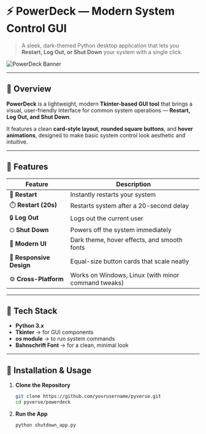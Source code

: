 # ⚡ PowerDeck — Modern System Control GUI

> A sleek, dark-themed Python desktop application that lets you **Restart, Log Out, or Shut Down** your system with a single click.

![PowerDeck Banner](https://github.com/yourusername/pyverse/assets/yourimageid/powerdeck-banner.png)

---

## 🧠 Overview

**PowerDeck** is a lightweight, modern **Tkinter-based GUI tool** that brings a visual, user-friendly interface for common system operations — **Restart, Log Out, and Shut Down**.

It features a clean **card-style layout**, **rounded square buttons**, and **hover animations**, designed to make basic system control look aesthetic and intuitive.

---

## 🎨 Features

| Feature | Description |
|----------|-------------|
| 🔁 **Restart** | Instantly restarts your system |
| ⏱️ **Restart (20s)** | Restarts system after a 20-second delay |
| 🔒 **Log Out** | Logs out the current user |
| ⏻ **Shut Down** | Powers off the system immediately |
| 🌈 **Modern UI** | Dark theme, hover effects, and smooth fonts |
| 💎 **Responsive Design** | Equal-size button cards that scale neatly |
| ⚙️ **Cross-Platform** | Works on Windows, Linux (with minor command tweaks) |

---

## 🧩 Tech Stack

- **Python 3.x**
- **Tkinter** → for GUI components  
- **os module** → to run system commands  
- **Bahnschrift Font** → for a clean, minimal look  

---

## 🚀 Installation & Usage

1. **Clone the Repository**
   ```bash
   git clone https://github.com/yourusername/pyverse.git
   cd pyverse/powerdeck
2. **Run the App**
   ```bash
   python shutdown_app.py
